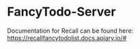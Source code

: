 # FancyTodo-Server

Documentation for Recall can be found here: https://recallfancytodolist.docs.apiary.io/#